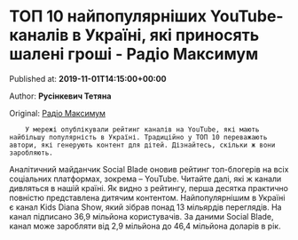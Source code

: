 
# ТОП 10 найпопулярніших YouTube-каналів в Україні, які приносять шалені гроші - Радіо Максимум

Published at: **2019-11-01T14:15:00+00:00**

Author: **Русінкевич Тетяна**

Original: [Радіо Максимум](https://maximum.fm/top-10-najpopulyarnishih-youtube-kanaliv-v-ukrayini-yaki-prinosyat-shaleni-groshi_n168885)


        У мережі опублікували рейтинг каналів на YouTube, які мають найбільшу популярність в Україні. Традиційно у ТОП 10 переважають автори, які генерують контент для дітей. Дізнайтесь, скільки ж вони заробляють.
      
Аналітичний майданчик Social Blade оновив рейтинг топ-блогерів на всіх соціальних платформах, зокрема – YouTube. Читайте далі, які ж канали дивляться в нашій країні.
Як видно з рейтингу, перша десятка практично повністю представлена дитячим контентом. Найпопулярнішим в Україні є канал Kids Diana Show, який зібрав понад 13 мільярдів переглядів. На канал підписано 36,9 мільйона користувачів. За даними Social Blade, канал може заробляти від 2,9 мільйона до 46,4 мільйона доларів в рік.
